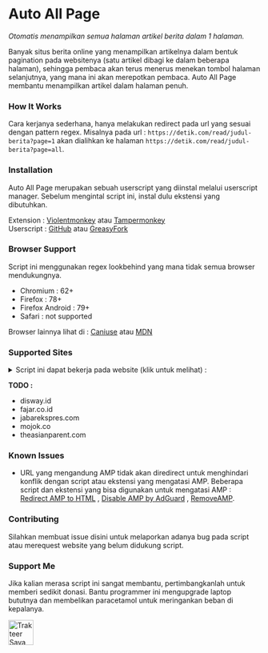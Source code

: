 # Auto All Page

*Otomatis menampilkan semua halaman artikel berita dalam 1 halaman.*

Banyak situs berita online yang menampilkan artikelnya dalam bentuk pagination pada websitenya (satu artikel dibagi ke
dalam beberapa halaman), sehingga pembaca akan terus menerus menekan tombol halaman selanjutnya, yang mana ini akan
merepotkan pembaca. Auto All Page membantu menampilkan artikel dalam halaman penuh.

### How It Works

Cara kerjanya sederhana, hanya melakukan redirect pada url yang sesuai dengan pattern regex.
Misalnya pada url : `https://detik.com/read/judul-berita?page=1` akan dialihkan ke
halaman `https://detik.com/read/judul-berita?page=all`.

### Installation

Auto All Page merupakan sebuah userscript yang diinstal melalui userscript manager. Sebelum mengintal script ini, instal
dulu ekstensi yang dibutuhkan.

Extension  : [Violentmonkey](https://violentmonkey.github.io/) atau [Tampermonkey](https://www.tampermonkey.net)  
Userscript : [GitHub](https://raw.githubusercontent.com/reforget-id/AutoAllPage/main/script/autoallpage.user.js)
atau [GreasyFork](https://greasyfork.org/id/scripts/415479-auto-all-page)

### Browser Support

Script ini menggunakan regex lookbehind yang mana tidak semua browser mendukungnya.

* Chromium : 62+
* Firefox : 78+
* Firefox Android : 79+
* Safari : not supported

Browser lainnya lihat di : [Caniuse](https://caniuse.com/js-regexp-lookbehind)
atau [MDN](https://developer.mozilla.org/en-US/docs/Web/JavaScript/Reference/Global_Objects/RegExp)

### Supported Sites

<details>
    <summary>Script ini dapat bekerja pada website (klik untuk melihat) :
</summary>  
    <ul>
        <li>20jam.com</li>
        <li>100kpj.com</li>
        <li>aboutmalang.com</li>
        <li>antaranews.com</li>
        <li>ayocirebon.com</li>
        <li>ayoindonesia.com</li>
        <li>akurat.co</li>
        <li>bolasport.com</li>
        <li>cnbcindonesia.com</li>
        <li>cnnindonesia.com</li>
        <li>dagangberita.com</li>
        <li>detik.com</li>
        <li>genpi.co</li>
        <li>grid.id</li>
        <li>gridoto.com</li>
        <li>herstory.co.id</li>
        <li>hops.id</li>
        <li>idntimes.com</li>
        <li>idxchannel.com</li>
        <li>inews.id</li>
        <li>intipseleb.com</li>
        <li>jatimnetwork.com</li>
        <li>jpnn.com</li>
        <li>kilat.com</li>
        <li>kompas.com</li>
        <li>kompas.tv</li>
        <li>kompasiana.com</li>
        <li>kontan.co.id</li>
        <li>motorplus-online.com</li>
        <li>okezone.com</li>
        <li>papanskor.com</li>
        <li>pojoksatu.id</li>
        <li>popbela.com</li>
        <li>popmama.com</li>
        <li>pikiran-rakyat.com</li>
        <li>republika.co.id</li>
        <li>sahijab.com</li>
        <li>sindonews.com</li>
        <li>sonora.id</li>
        <li>suara.com</li>
        <li>tempo.co</li>
        <li>tribunnews.com</li>
        <li>tvonenews.com</li>
        <li>unews.id</li>
        <li>viva.co.id</li>
        <li>wartaekonomi.co.id</li>
    </ul>    
</details>

**TODO :**
* disway.id
* fajar.co.id
* jabarekspres.com
* mojok.co
* theasianparent.com

### Known Issues

* URL yang mengandung AMP tidak akan diredirect untuk menghindari konflik dengan script atau ekstensi yang mengatasi
  AMP. Beberapa script dan ekstensi yang bisa digunakan untuk mengatasi
  AMP : [Redirect AMP to HTML](https://www.daniel.priv.no/web-extensions/amp2html.html)
  , [Disable AMP by AdGuard](https://github.com/AdguardTeam/DisableAMP)
  , [RemoveAMP](https://github.com/bentasker/RemoveAMP).

### Contributing

Silahkan membuat issue disini untuk melaporkan adanya bug pada script atau merequest website yang belum didukung script.

### Support Me

Jika kalian merasa script ini sangat membantu, pertimbangkanlah untuk memberi sedikit donasi. Bantu programmer ini
mengupgrade laptop bututnya dan membelikan paracetamol untuk meringankan beban di kepalanya.

<a href="https://trakteer.id/reforget-id" target="_blank">
    <img id="wse-buttons-preview" src="https://cdn.trakteer.id/images/embed/trbtn-red-1.png" height="50" style="border:0;height:50px;" alt="Trakteer Saya">
</a>
